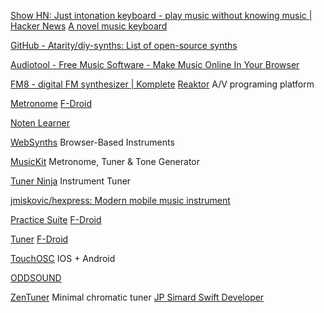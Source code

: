 
[Show HN: Just intonation keyboard - play music without knowing music | Hacker News](https://news.ycombinator.com/item?id=37194128)
[A novel music keyboard](https://ad8e.pages.dev/keyboard)

[GitHub - Atarity/diy-synths: List of open-source synths](https://github.com/Atarity/diy-synths)

[Audiotool - Free Music Software - Make Music Online In Your Browser](https://www.audiotool.com/)

[FM8 - digital FM synthesizer | Komplete](https://www.native-instruments.com/en/products/komplete/synths/fm8/)
[Reaktor](https://www.native-instruments.com/en/products/komplete/synths/reaktor-6/)
A/V programing platform

[Metronome](https://github.com/thetwom/toc2)
[F-Droid](https://f-droid.org/app/de.moekadu.metronome)

[Noten Learner](https://github.com/MelvilQ/noten-lernen)

[WebSynths](http://www.websynths.com/)
Browser-Based Instruments

[MusicKit](https://musickit.jull.dev/)
Metronome, Tuner & Tone Generator

[Tuner Ninja](https://tuner.ninja/)
Instrument Tuner

[jmiskovic/hexpress: Modern mobile music instrument](https://github.com/jmiskovic/hexpress)

[Practice Suite](https://codeberg.org/Berker/practice_suite)
[F-Droid](https://www.f-droid.org/app/com.berkersen.practicesuite)

[Tuner](https://github.com/thetwom/Tuner)
[F-Droid](https://www.f-droid.org/app/de.moekadu.tuner)

[TouchOSC](https://hexler.net/software/touchosc)
IOS + Android

[ODDSOUND](https://oddsound.com/)

[ZenTuner](https://github.com/jpsim/ZenTuner)
Minimal chromatic tuner
[JP Simard Swift Developer](https://www.jpsim.com/)
